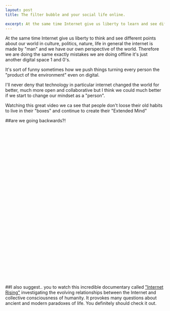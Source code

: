 ```yaml
---
layout: post
title: The filter bubble and your social life online.

excerpt: At the same time Internet give us liberty to learn and see different things about our world, about cultures, politics, nature, life in general...
---
```

 
At the same time Internet give us liberty to think and see different points about our world in culture, politics, nature, life in general the internet is made by "man" and we have our own perspective of the world.
Therefore we are doing the same exactly mistakes we are doing offline it's just another digital space 1 and 0's.

It's sort of funny sometimes how we push things turning every person the "product of the environment" even on digital.

I'll never deny that technology in particular internet changed the world for better, much more open and collaborative but I think we could much better if we start to change our mindset as a "person".

Watching this great video we ca see that people don't loose their old habits to live in their "boxes" and continue to create their "Extended Mind"

##are we going backwards?!

<object width="853" height="480"><param name="movie" value="http://www.youtube.com/v/B8ofWFx525s?version=3&amp;hl=en_US"></param><param name="allowFullScreen" value="true"></param><param name="allowscriptaccess" value="always"></param><embed src="http://www.youtube.com/v/B8ofWFx525s?version=3&amp;hl=en_US" type="application/x-shockwave-flash" width="853" height="480" allowscriptaccess="always" allowfullscreen="true"></embed></object>

##I also suggest..
you to watch this incredible documentary called <a href="http://internetrising.net/" title="internet rising" target="_blanc">"Internet Rising"</a> investigating the evolving relationships between the Internet and collective consciousness of humanity. It provokes many questions about ancient and modern paradoxes of life. You definitely should check it out.




